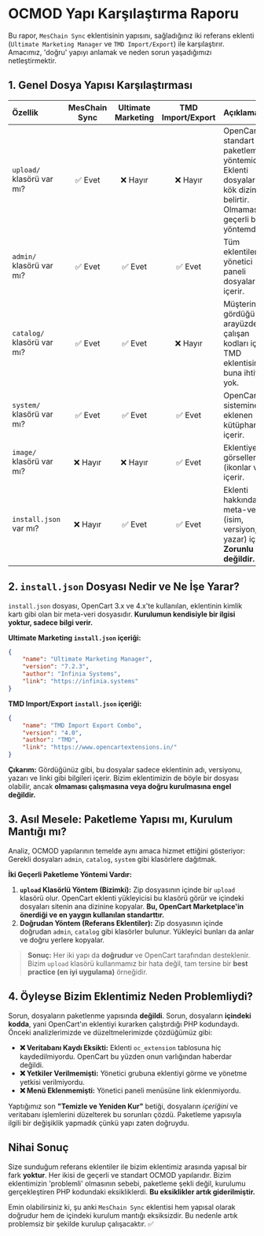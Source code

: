 # OCMOD Yapı Karşılaştırma Raporu

Bu rapor, `MesChain Sync` eklentisinin yapısını, sağladığınız iki referans eklenti (`Ultimate Marketing Manager` ve `TMD Import/Export`) ile karşılaştırır. Amacımız, 'doğru' yapıyı anlamak ve neden sorun yaşadığımızı netleştirmektir.

## 1. Genel Dosya Yapısı Karşılaştırması

| Özellik | MesChain Sync | Ultimate Marketing | TMD Import/Export | Açıklama |
|:---|:---:|:---:|:---:|:---|
| `upload/` klasörü var mı? | ✅ Evet | ❌ Hayır | ❌ Hayır | OpenCart'ın standart paketleme yöntemidir. Eklenti dosyalarının kök dizinini belirtir. Olmaması da geçerli bir yöntemdir. |
| `admin/` klasörü var mı? | ✅ Evet | ✅ Evet | ✅ Evet | Tüm eklentiler yönetici paneli dosyaları içerir. |
| `catalog/` klasörü var mı?| ✅ Evet | ✅ Evet | ❌ Hayır | Müşterinin gördüğü arayüzde çalışan kodları içerir. TMD eklentisinin buna ihtiyacı yok. |
| `system/` klasörü var mı?| ✅ Evet | ✅ Evet | ✅ Evet | OpenCart sistemine eklenen kütüphaneleri içerir. |
| `image/` klasörü var mı? | ❌ Hayır | ❌ Hayır | ✅ Evet | Eklentiye ait görselleri (ikonlar vs.) içerir. |
| `install.json` var mı? | ❌ Hayır | ✅ Evet | ✅ Evet | Eklenti hakkında meta-veri (isim, versiyon, yazar) içerir. **Zorunlu değildir.** |

## 2. `install.json` Dosyası Nedir ve Ne İşe Yarar?

`install.json` dosyası, OpenCart 3.x ve 4.x'te kullanılan, eklentinin kimlik kartı gibi olan bir meta-veri dosyasıdır. **Kurulumun kendisiyle bir ilgisi yoktur, sadece bilgi verir.**

**Ultimate Marketing `install.json` içeriği:**
```json
{
    "name": "Ultimate Marketing Manager",
    "version": "7.2.3",
    "author": "Infinia Systems",
    "link": "https://infinia.systems"
}
```

**TMD Import/Export `install.json` içeriği:**
```json
{
    "name": "TMD Import Export Combo",
    "version": "4.0",
    "author": "TMD",
    "link": "https://www.opencartextensions.in/"
}
```

**Çıkarım:** Gördüğünüz gibi, bu dosyalar sadece eklentinin adı, versiyonu, yazarı ve linki gibi bilgileri içerir. Bizim eklentimizin de böyle bir dosyası olabilir, ancak **olmaması çalışmasına veya doğru kurulmasına engel değildir.**

## 3. Asıl Mesele: Paketleme Yapısı mı, Kurulum Mantığı mı?

Analiz, OCMOD yapılarının temelde aynı amaca hizmet ettiğini gösteriyor: Gerekli dosyaları `admin`, `catalog`, `system` gibi klasörlere dağıtmak.

**İki Geçerli Paketleme Yöntemi Vardır:**
1.  **`upload` Klasörlü Yöntem (Bizimki):** Zip dosyasının içinde bir `upload` klasörü olur. OpenCart eklenti yükleyicisi bu klasörü görür ve içindeki dosyaları sitenin ana dizinine kopyalar. **Bu, OpenCart Marketplace'in önerdiği ve en yaygın kullanılan standarttır.**
2.  **Doğrudan Yöntem (Referans Eklentiler):** Zip dosyasının içinde doğrudan `admin`, `catalog` gibi klasörler bulunur. Yükleyici bunları da anlar ve doğru yerlere kopyalar.

> **Sonuç:** Her iki yapı da **doğrudur** ve OpenCart tarafından desteklenir. Bizim `upload` klasörü kullanmamız bir hata değil, tam tersine bir **best practice (en iyi uygulama)** örneğidir.

## 4. Öyleyse Bizim Eklentimiz Neden Problemliydi?

Sorun, dosyaların paketlenme yapısında **değildi**. Sorun, dosyaların **içindeki kodda**, yani OpenCart'ın eklentiyi kurarken çalıştırdığı PHP kodundaydı. Önceki analizlerimizde ve düzeltmelerimizde çözdüğümüz gibi:

- **❌ Veritabanı Kaydı Eksikti:** Eklenti `oc_extension` tablosuna hiç kaydedilmiyordu. OpenCart bu yüzden onun varlığından haberdar değildi.
- **❌ Yetkiler Verilmemişti:** Yönetici grubuna eklentiyi görme ve yönetme yetkisi verilmiyordu.
- **❌ Menü Eklenmemişti:** Yönetici paneli menüsüne link eklenmiyordu.

Yaptığımız son **"Temizle ve Yeniden Kur"** betiği, dosyaların *içeriğini* ve veritabanı işlemlerini düzelterek bu sorunları çözdü. Paketleme yapısıyla ilgili bir değişiklik yapmadık çünkü yapı zaten doğruydu.

## Nihai Sonuç

Size sunduğum referans eklentiler ile bizim eklentimiz arasında yapısal bir fark **yoktur**. Her ikisi de geçerli ve standart OCMOD yapılarıdır. Bizim eklentimizin 'problemli' olmasının sebebi, paketleme şekli değil, kurulumu gerçekleştiren PHP kodundaki eksikliklerdi. **Bu eksiklikler artık giderilmiştir.**

Emin olabilirsiniz ki, şu anki `MesChain Sync` eklentisi hem yapısal olarak doğrudur hem de içindeki kurulum mantığı eksiksizdir. Bu nedenle artık problemsiz bir şekilde kurulup çalışacaktır. ✅
